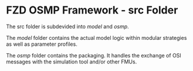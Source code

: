 # FZD OSMP Framework - src Folder

The src folder is subdevided into *model* and *osmp*.

The *model* folder contains the actual model logic within modular strategies as well as parameter profiles.

The *osmp* folder contains the packaging. It handles the exchange of OSI messages with the simulation tool and/or other FMUs.
